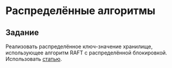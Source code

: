 # Распределённые алгоритмы

## Задание

Реализовать распределённое ключ-значение хранилище, использующее алгоритм RAFT с распределённой блокировкой. Использовать [статью](In%20Search%20of%20an%20Understandable%20Consensus%20Algorithm.pdf).
